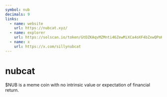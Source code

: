 ```yaml
---
symbol: nub
decimals: 9
links:
  - name: website
    url: https://nubcat.xyz/
  - name: explorer
    url: https://solscan.io/token/GtDZKAqvMZMnti46ZewMiXCa4oXF4bZxwQPoKzXPFxZn
  - name: x
    url: https://x.com/sillynubcat
---
```


# nubcat

$NUB is a meme coin with no intrinsic value or expectation of financial return.
